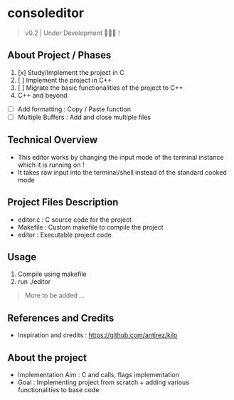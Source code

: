 # consoleditor
> v0.2 | Under Development 🚧👷‍♂️ !

## About Project / Phases

1. [x] Study/Implement the project in C     
2. [ ] Implement the project in C++       
3. [ ] Migrate the basic functionalities of the project to C++
4. C++ and beyond 
  - [ ] Add formatting : Copy / Paste function
  - [ ] Multiple Buffers : Add and close multiple files

## Technical Overview

* This editor works by changing the input mode of the terminal instance which it is running on !
* It takes raw input into the terminal/shell instead of the standard cooked mode  

## Project Files Description

* editor.c : C source code for the project
* Makefile : Custom makefile to compile the project 
* editor : Executable project code 

## Usage

1. Compile using makefile
2. run ./editor
> More to be added ...

## References and Credits

* Inspiration and credits : https://github.com/antirez/kilo 

## About the project

* Implementation Aim : C and calls, flags implementation
* Goal : Implementing project from scratch + adding various functionalities to base code
